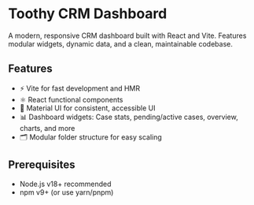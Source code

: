 # Toothy CRM Dashboard

A modern, responsive CRM dashboard built with React and Vite.
Features modular widgets, dynamic data, and a clean, maintainable codebase.

## Features

- ⚡ Vite for fast development and HMR
- ⚛️ React functional components
- 🎨 Material UI for consistent, accessible UI
- 📊 Dashboard widgets: Case stats, pending/active cases, overview, charts, and more
- 🗂️ Modular folder structure for easy scaling

## Prerequisites

- Node.js v18+ recommended
- npm v9+ (or use yarn/pnpm)
